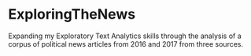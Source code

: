 # ExploringTheNews
Expanding my Exploratory Text Analytics skills through the analysis of a corpus of political news articles from 2016 and 2017 from three sources.
